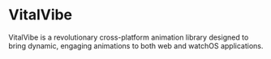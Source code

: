 # VitalVibe
VitalVibe is a revolutionary cross-platform animation library designed to bring dynamic, engaging animations to both web and watchOS applications. 
